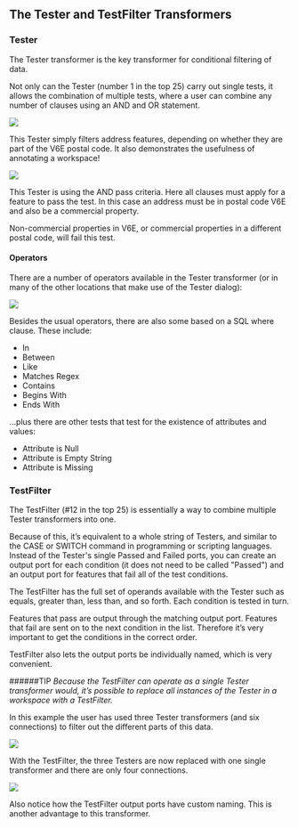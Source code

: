 ## The Tester and TestFilter Transformers ##


### Tester ###
The Tester transformer is the key transformer for conditional filtering of data.

Not only can the Tester (number 1 in the top 25) carry out single tests, it allows the combination of multiple tests, where a user can combine any number of clauses using an AND and OR statement.

![](https://raw.githubusercontent.com/FMEEvangelist/FME-Desktop-Basic-Training-Manual-Images/master/Img5.19.Tester.jpg)

This Tester simply filters address features, depending on whether they are part of the V6E postal code. It also demonstrates the usefulness of annotating a workspace!

![](https://raw.githubusercontent.com/FMEEvangelist/FME-Desktop-Basic-Training-Manual-Images/master/Img5.20.TesterParametersDialog.jpg)

This Tester is using the AND pass criteria. Here all clauses must apply for a feature to pass the test. In this case an address must be in postal code V6E and also be a commercial property.

Non-commercial properties in V6E, or commercial properties in a different postal code, will fail this test.

#### Operators ####
There are a number of operators available in the Tester transformer (or in many of the other locations that make use of the Tester dialog):

![](https://raw.githubusercontent.com/FMEEvangelist/FME-Desktop-Basic-Training-Manual-Images/master/Img5.21.TesterOperators.jpg)

Besides the usual operators, there are also some based on a SQL where clause. These include:

- In
- Between
- Like
- Matches Regex
- Contains
- Begins With
- Ends With

…plus there are other tests that test for the existence of attributes and values:

- Attribute is Null
- Attribute is Empty String
- Attribute is Missing


### TestFilter ###
The TestFilter (#12 in the top 25) is essentially a way to combine multiple Tester transformers into one.

Because of this, it’s equivalent to a whole string of Testers, and similar to the CASE or SWITCH command in programming or scripting languages. Instead of the Tester's single Passed and Failed ports, you can create an output port for each condition (it does not need to be called "Passed") and an output port for features that fail all of the test conditions.

The TestFilter has the full set of operands available with the Tester such as equals, greater than, less than, and so forth. Each condition is tested in turn.

Features that pass are output through the matching output port. Features that fail are sent on to the next condition in the list. Therefore it’s very important to get the conditions in the correct order.

TestFilter also lets the output ports be individually named, which is very convenient.

######TIP
*Because the TestFilter can operate as a single Tester transformer would, it’s possible to replace all instances of the Tester in a workspace with a TestFilter.*

In this example the user has used three Tester transformers (and six connections) to filter out the different parts of this data.

![](https://raw.githubusercontent.com/FMEEvangelist/FME-Desktop-Basic-Training-Manual-Images/master/Img5.22.ScenarioNeedingTestFilter.jpg)

With the TestFilter, the three Testers are now replaced with one single transformer and there are only four connections.

![](https://raw.githubusercontent.com/FMEEvangelist/FME-Desktop-Basic-Training-Manual-Images/master/Img5.23.TestFilterCanvasAndDialog.jpg)

Also notice how the TestFilter output ports have custom naming. This is another advantage to this transformer.